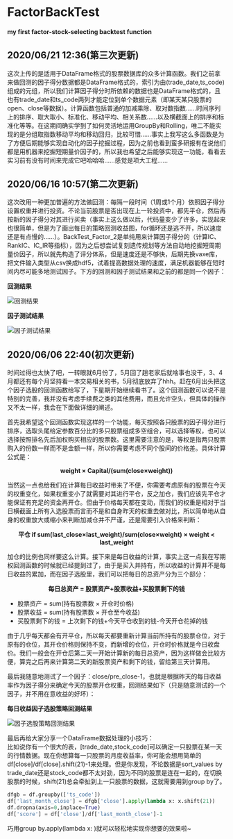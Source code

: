 # FactorBackTest
#### my first factor-stock-selecting backtest function
  
## 2020/06/21 12:36(第三次更新)
这次上传的是适用于DataFrame格式的股票数据库的众多计算函数。我们之前拿来做回测的因子得分数据都是DataFrame格式的，索引为由(trade_date,ts_code)组成的元组，所以我们计算因子得分时所依赖的数据也是DataFrame格式的，且也有trade_date和ts_code两列才能定位到单个数据元素（即某天某只股票的open、close等数据）。计算函数包括普通的加减乘除、取对数指数……时间序列上的排序、取大取小、标准化、移动平均、相关系数……以及横截面上的排序和标准化等等。在这期间确实学到了如何灵活地运用GroupBy和Rolling，唯二不能实现的是分组取指数移动平均和移动回归，比较可惜……事实上我写这么多函数是为了方便后期能够实现自动化的因子挖掘过程，因为之前也看到蛮多研报有在说他们都是用机器来挖掘短期量价因子的，所以我也希望之后能够实现这一功能，看看去实习前有没有时间来完成它吧哈哈哈……感觉是项大工程……
  
## 2020/06/16 10:57(第二次更新)
这次改用一种更加普遍的方法做回测：每隔一段时间（1周或1个月）依照因子得分设置权重并进行投资。不论当前股票是否出现在上一轮投资中，都先平仓，然后再按新的因子得分对其进行买卖（事实上这么做以后，代码量变少了许多，实现起来也很简单，但是为了画出每日的策略回测收益图，for循环还是逃不开，所以速度还是有点慢的……）。BackTest_Factor_2是单纯用来计算因子得分的（计算IC、RankIC、IC_IR等指标），因为之后想尝试复刻遗传规划等方法自动地挖掘短周期量价因子，所以就先构造了评分体系，但是速度还是不够快，后期先换vaxe库，把文件输入类型从csv换成hdf5，试着提高数据处理的速度，满足机器能够在短时间内尽可能多地测试因子。下方的回测和因子测试结果和之前的都是同一个因子：
  
__回测结果__
  
![回测结果](https://github.com/yuba316/FactorBackTest/blob/master/%E5%9B%BE%E7%89%87/%E5%9B%A0%E5%AD%90%E9%80%89%E8%82%A1%E7%AD%96%E7%95%A5%E5%9B%9E%E6%B5%8B%E7%BB%93%E6%9E%9C_ByFreq.png)
  
__因子测试结果__
  
![因子测试结果](https://github.com/yuba316/FactorBackTest/blob/master/%E5%9B%BE%E7%89%87/%E5%9B%A0%E5%AD%90%E6%B5%8B%E8%AF%95%E7%BB%93%E6%9E%9C.png)
  
## 2020/06/06 22:40(初次更新)
时间过得也太快了吧，一转眼就6月份了，5月回了趟老家后就啥事也没干，3、4月都还有每个月坚持看一本交易相关的书，5月彻底放弃了hhh。赶在6月出头把这个因子选股的回测函数给写了，下星期开始继续看书了。这个回测函数可以说不是特别的完善，我并没有考虑手续费之类的其他费用，而且允许空头，但具体的操作又不太一样，我会在下面做详细的阐述。  
  
首先我希望这个回测函数实现这样的一个功能，每天按照各只股票的因子得分进行排序，选取头尾给定参数百分比的多只股票组成多空组合，可以选择等权，也可以选择按照排名先后加权购买相应的股票数。这里需要注意的是，等权是指两只股票购入的份数一样而不是金额一样，所以你需要考虑不同个股间的价格差。具体计算公式是：
<p align="center"><b>weight × Capital/(sum(close×weight))</b></p>
  
当然这一点也给我们在计算每日收益时带来了不便，你需要考虑原有的股票在今天的权重变化，如果权重变小了就需要对其进行平仓，反之加仓，我们应该先平仓才能保证有充足的资金再开仓。但由于价格每天都在变动，而我们的权重是相对于当日横截面上所有入选股票而言而不是和自身昨天的权重去做对比，所以简单地从自身的权重放大或缩小来判断加减仓并不严谨，还是需要引入价格来判断：
<p align="center"><b>平仓 if sum(last_close×last_weight)/sum(close×weight) × weight < last_weight</b></p>
  
加仓的比例也同样要这么计算。接下来是每日收益的计算，事实上这一点我在写期权回测函数的时候就已经提到过了，由于是买入并持有，所以收益的计算并不是每日收益的累加，而在因子选股里，我们可以把每日的总资产分为三个部分：
<p align="center"><b>每日总资产 = 股票资产+股票收益+买股票剩下的钱</b></p>
  
- 股票资产 = sum(持有股票数 × 开仓时价格)
- 股票收益 = sum(持有股票数 × 开仓至今收益)
- 买股票剩下的钱 = 上次剩下的钱+今天平仓收到的钱-今天开仓花掉的钱
  
由于几乎每天都会有开平仓，所以每天都要重新计算当前所持有的股票仓位，对于原有的仓位，其开仓价格则保持不变，而新增的仓位，开仓时价格就是今日收盘价。我们一般会在开仓后第二天一开始计算新的每日总资产，因为这样做会比较方便，算完之后再来计算第二天的新股票资产和剩下的钱，留给第三天计算用。
  
最后我随意地测试了一个因子：close/pre_close-1，也就是根据昨天的每日收益率作为因子得分来确定今天的股票开仓权重，回测结果如下（只是随意测试的一个因子，并不用在意收益的好坏）：
  
__每日收益因子选股策略回测结果__

![因子选股策略回测结果](https://github.com/yuba316/FactorBackTest/blob/master/%E5%9B%BE%E7%89%87/%E5%9B%A0%E5%AD%90%E9%80%89%E8%82%A1%E7%AD%96%E7%95%A5%E5%9B%9E%E6%B5%8B%E7%BB%93%E6%9E%9C.png)
  
最后再给大家分享一个DataFrame数据处理的小技巧：  
比如说你有一个很大的表，[trade_date,stock_code]可以确定一只股票在某一天的行情数据。现在你想算每一只股票的月度收益率，你可能会想用简单的df[close]/df[close].shift(21)-1来处理。但是你发现，不论数据是sort_values by trade_date还是stock_code都不太对劲，因为不同的股票是连在一起的，在切换股票的时候，shift(21)总会牵扯到上一只股票的数据，这就需要用到group by了。
```Python
dfgb = df.groupby(['ts_code'])
df['last_month_close'] = dfgb['close'].apply(lambda x: x.shift(21))
df.dropna(axis=0,inplace=True)
df['score'] = df['close']/df['last_month_close']-1
```
巧用group by.apply(lambda x: )就可以轻松地实现你想要的效果啦~
